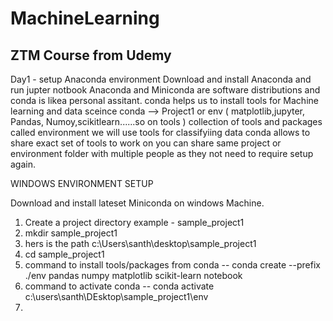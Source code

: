 # MachineLearning
ZTM Course from Udemy
---------------------------------------------- 
Day1 -
 setup Anaconda environment
 Download and install Anaconda and run jupter notbook
 Anaconda and Miniconda are software distributions and conda is likea personal assitant.
 conda helps us to install tools for Machine learning and data sceince
 conda --> Project1 or env ( matplotlib,jupyter, Pandas, Numoy,scikitlearn......so on tools )
 collection of tools and packages called environment
 we will use tools for classifyiing data
 conda allows to share exact set of tools to work on
 you can share same project or environment folder with multiple people as they not need to require setup again.

 WINDOWS ENVIRONMENT SETUP

 Download and install lateset Miniconda on windows Machine.
 1. Create a project directory example - sample_project1
 2. mkdir sample_project1
 3. hers is the path c:\Users\santh\desktop\sample_project1
 4. cd sample_project1
 5. command to install tools/packages from conda -- conda create --prefix ./env pandas numpy matplotlib scikit-learn notebook
 6. command to activate conda -- conda activate c:\users\santh\DEsktop\sample_project1\env
 7. 

 
